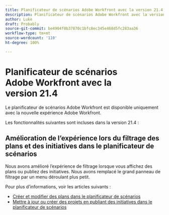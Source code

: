 ```yaml
---
title: Planificateur de scénarios Adobe Workfront avec la version 21.4
description: Planificateur de scénarios Adobe Workfront avec la version 21.4
author: Luke
draft: Probably
source-git-commit: be4904f0b37870c1bfc8ec345e468d5fc283aa36
workflow-type: tm+mt
source-wordcount: '110'
ht-degree: 100%

---
```


# Planificateur de scénarios Adobe Workfront avec la version 21.4

Le planificateur de scénarios Adobe Workfront est disponible uniquement avec la nouvelle expérience Adobe Workfront.

Les fonctionnalités suivantes sont incluses dans la version 21.4 :

## Amélioration de l’expérience lors du filtrage des plans et des initiatives dans le planificateur de scénarios

Nous avons amélioré l’expérience de filtrage lorsque vous affichez des plans ou publiez des initiatives. Nous avons remplacé le grand panneau de filtrage par un menu déroulant plus petit.

Pour plus d’informations, voir les articles suivants :

* [Créer et modifier des plans dans le planificateur de scénarios](../../../scenario-planner/create-and-edit-plans.md)
* [Mettre à jour ou créer des projets en publiant des initiatives dans le planificateur de scénarios](../../../scenario-planner/publish-scenarios-update-projects.md)

